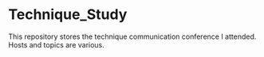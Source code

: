 # Technique_Study
This repository stores the technique communication conference I attended. Hosts and topics are various.
